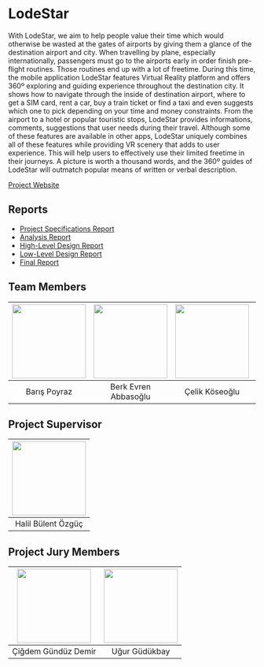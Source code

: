 LodeStar
=======


With LodeStar, we aim to help people value their time which would otherwise be wasted at the gates of airports by giving them a glance of the destination airport and city. When travelling by plane, especially internationally, passengers must go to the airports early in order finish pre-flight routines. Those routines end up with a lot of freetime. During this time, the mobile application LodeStar features Virtual Reality platform and offers 360º exploring and guiding experience throughout the destination city. It shows how to navigate through the inside of destination airport, where to get a SIM card, rent a car, buy a train ticket or find a taxi and even suggests which one to pick depending on your time and money constraints. From the airport to a hotel or popular touristic stops, LodeStar provides informations, comments, suggestions that user needs during their travel. Although some of these features are available in other apps, LodeStar uniquely combines all of these features while providing VR scenery that adds to user experience. This will help users to effectively use their limited freetime in their journeys. A picture is worth a thousand words, and the 360º guides of LodeStar will outmatch popular means of written or verbal description.

[Project Website](http://lodestarapp.com/)

Reports
---------------------

* [Project Specifications Report](http://lodestarapp.com/files/ellie.pdf)
* [Analysis Report](http://lodestarapp.com/files/violet.pdf)
* [High-Level Design Report](http://lodestarapp.com/files/evie.pdf)
* [Low-Level Design Report](http://lodestarapp.com/files/ciri.pdf)
* [Final Report](http://lodestarapp.com/files/faith.pdf)


Team Members
---------------------
| <img width="150" height="150" src="https://avatars0.githubusercontent.com/u/11838388?s=460&v=4"/>     | <img width="150" height= "150" src="https://instagram.fsaw1-8.fna.fbcdn.net/t51.2885-19/s320x320/19436845_299557267176195_7273152856620793856_a.jpg"/> | <img width="150" height="150"  src="https://avatars3.githubusercontent.com/u/5185809?s=460&v=4"/> | <img width="150" height="150" src="https://instagram.fsaw1-8.fna.fbcdn.net/t51.2885-19/s320x320/19227494_233122187193012_7539599536604315648_a.jpg"/> | <img width="150" height="150" src="https://avatars1.githubusercontent.com/u/11910328?s=400&u=33f33d4496d28c8a78bce9d5c2df025ca7c9f069&v=4"/>
| :---: |:---: | :---: | :---: | :---: |
| 	Barış Poyraz      | 	Berk Evren Abbasoğlu | Çelik Köseoğlu | Efe Ulaş Akay Seyitoğlu | 	Hüseyin Beyan

Project Supervisor
--------------------

| <img width="150" height="150" src="http://w3.cs.bilkent.edu.tr/tr/wp-content/uploads/sites/2/2016/04/Bulent_Ozguc.jpg"/> | 
|:---:|
| Halil Bülent Özgüç|   


Project Jury Members
---------------------

| <img width="150" height="150" src="http://w3.cs.bilkent.edu.tr/tr/wp-content/uploads/sites/2/2016/05/cigdemgunduzdemir.jpg"/> | <img width="150" height="150" src="http://www.cs.bilkent.edu.tr/~gudukbay/gudukbay.jpg"/> | 
|:---:| :---: |
| Çiğdem Gündüz Demir | Uğur Güdükbay
